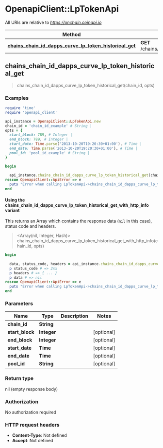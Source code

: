 # OpenapiClient::LpTokenApi

All URIs are relative to *https://onchain.coinapi.io*

| Method | HTTP request | Description |
| ------ | ------------ | ----------- |
| [**chains_chain_id_dapps_curve_lp_token_historical_get**](LpTokenApi.md#chains_chain_id_dapps_curve_lp_token_historical_get) | **GET** /chains/{chain_id}/dapps/curve/lpToken/historical |  |


## chains_chain_id_dapps_curve_lp_token_historical_get

> chains_chain_id_dapps_curve_lp_token_historical_get(chain_id, opts)



### Examples

```ruby
require 'time'
require 'openapi_client'

api_instance = OpenapiClient::LpTokenApi.new
chain_id = 'chain_id_example' # String | 
opts = {
  start_block: 789, # Integer | 
  end_block: 789, # Integer | 
  start_date: Time.parse('2013-10-20T19:20:30+01:00'), # Time | 
  end_date: Time.parse('2013-10-20T19:20:30+01:00'), # Time | 
  pool_id: 'pool_id_example' # String | 
}

begin
  
  api_instance.chains_chain_id_dapps_curve_lp_token_historical_get(chain_id, opts)
rescue OpenapiClient::ApiError => e
  puts "Error when calling LpTokenApi->chains_chain_id_dapps_curve_lp_token_historical_get: #{e}"
end
```

#### Using the chains_chain_id_dapps_curve_lp_token_historical_get_with_http_info variant

This returns an Array which contains the response data (`nil` in this case), status code and headers.

> <Array(nil, Integer, Hash)> chains_chain_id_dapps_curve_lp_token_historical_get_with_http_info(chain_id, opts)

```ruby
begin
  
  data, status_code, headers = api_instance.chains_chain_id_dapps_curve_lp_token_historical_get_with_http_info(chain_id, opts)
  p status_code # => 2xx
  p headers # => { ... }
  p data # => nil
rescue OpenapiClient::ApiError => e
  puts "Error when calling LpTokenApi->chains_chain_id_dapps_curve_lp_token_historical_get_with_http_info: #{e}"
end
```

### Parameters

| Name | Type | Description | Notes |
| ---- | ---- | ----------- | ----- |
| **chain_id** | **String** |  |  |
| **start_block** | **Integer** |  | [optional] |
| **end_block** | **Integer** |  | [optional] |
| **start_date** | **Time** |  | [optional] |
| **end_date** | **Time** |  | [optional] |
| **pool_id** | **String** |  | [optional] |

### Return type

nil (empty response body)

### Authorization

No authorization required

### HTTP request headers

- **Content-Type**: Not defined
- **Accept**: Not defined

